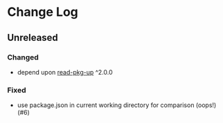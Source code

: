 # Change Log


## Unreleased


### Changed

-   depend upon [read-pkg-up](https://www.npmjs.com/package/read-pkg-up) ^2.0.0


### Fixed

-   use package.json in current working directory for comparison (oops!) (#6)
